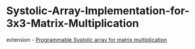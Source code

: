 # Systolic-Array-Implementation-for-3x3-Matrix-Multiplication


extension - <a href = "https://github.com/Ayyappa1911/Programmable_systolic_array_for_matrix_multiplication.git">Programmable Systolic array for matrix multiplication</a>
